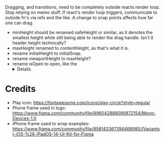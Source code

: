 Dragging, and transitions, need to be completely outside reacts render loop.
Stop relying on memo stuff.
If react's render loop triggers, communicate to outside fn's via refs and the like.
A change to snap points affects how far one can drag.

- minHeight should be renamed safeHeight or similar, as it denotes the smallest height while still being able to render the drag handle. Isn't it header height technically?
- maxHeight renamed to contentHeight, as that's what it is.
- rename initialHeight to initialSnap.
- rename viewportHeight to maxHeight?
- rename isOpen to open, like the <details> tag works.

# Credits

- Play icon: https://fontawesome.com/icons/play-circle?style=regular
- Phone frame used in logo: https://www.figma.com/community/file/896042888090872154/Mono-Devices-1.0
- iPhone frame used to wrap examples: https://www.figma.com/community/file/858143367356468985/(Variants)-iOS-%26-iPadOS-14-UI-Kit-for-Figma
